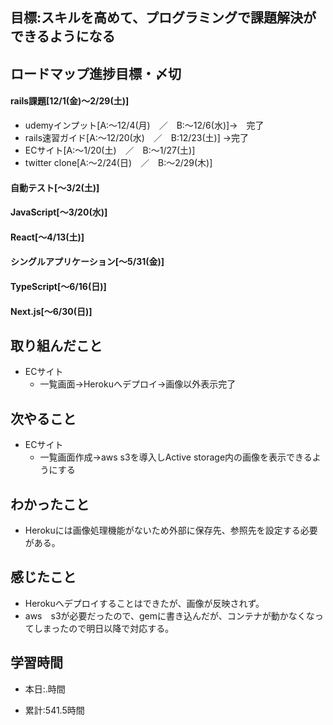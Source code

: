 ## 目標:スキルを高めて、プログラミングで課題解決ができるようになる

## ロードマップ進捗目標・〆切
#### rails課題[12/1(金)～2/29(土)]
* udemyインプット[A:～12/4(月)　／　B:～12/6(水)]→　完了
* rails速習ガイド[A:～12/20(水)　／　B:12/23(土)]
→完了
* ECサイト[A:～1/20(土)　／　B:～1/27(土)]
* twitter clone[A:～2/24(日)　／　B:～2/29(木)]

#### 自動テスト[～3/2(土)]
#### JavaScript[～3/20(水)]
#### React[～4/13(土)]
#### シングルアプリケーション[～5/31(金)]
#### TypeScript[～6/16(日)]
#### Next.js[～6/30(日)]


## 取り組んだこと
- ECサイト
  - 一覧画面→Herokuへデプロイ→画像以外表示完了


## 次やること
- ECサイト
  - 一覧画面作成→aws s3を導入しActive storage内の画像を表示できるようにする
  
## わかったこと
* Herokuには画像処理機能がないため外部に保存先、参照先を設定する必要がある。
  


## 感じたこと
- Herokuへデプロイすることはできたが、画像が反映されず。
- aws　s3が必要だったので、gemに書き込んだが、コンテナが動かなくなってしまったので明日以降で対応する。
  
## 学習時間
- 本日:.時間

- 累計:541.5時間
